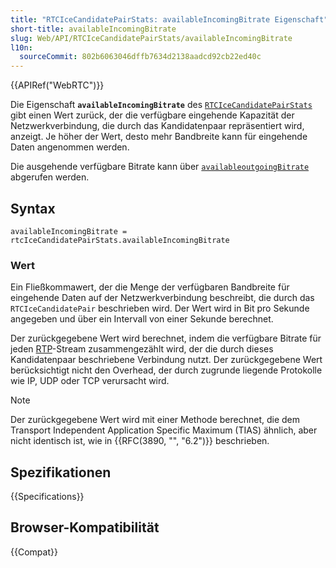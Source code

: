 ```yaml
---
title: "RTCIceCandidatePairStats: availableIncomingBitrate Eigenschaft"
short-title: availableIncomingBitrate
slug: Web/API/RTCIceCandidatePairStats/availableIncomingBitrate
l10n:
  sourceCommit: 802b6063046dffb7634d2138aadcd92cb22ed40c
---
```


{{APIRef("WebRTC")}}

Die Eigenschaft **`availableIncomingBitrate`** des [`RTCIceCandidatePairStats`](/de/docs/Web/API/RTCIceCandidatePairStats) gibt einen Wert zurück, der die verfügbare eingehende Kapazität der Netzwerkverbindung, die durch das Kandidatenpaar repräsentiert wird, anzeigt. Je höher der Wert, desto mehr Bandbreite kann für eingehende Daten angenommen werden.

Die ausgehende verfügbare Bitrate kann über [`availableoutgoingBitrate`](/de/docs/Web/API/RTCIceCandidatePairStats/availableoutgoingBitrate) abgerufen werden.

## Syntax

```js-nolint
availableIncomingBitrate = rtcIceCandidatePairStats.availableIncomingBitrate
```

### Wert

Ein Fließkommawert, der die Menge der verfügbaren Bandbreite für eingehende Daten auf der Netzwerkverbindung beschreibt, die durch das `RTCIceCandidatePair` beschrieben wird. Der Wert wird in Bit pro Sekunde angegeben und über ein Intervall von einer Sekunde berechnet.

Der zurückgegebene Wert wird berechnet, indem die verfügbare Bitrate für jeden [RTP](/de/docs/Glossary/RTP)-Stream zusammengezählt wird, der die durch dieses Kandidatenpaar beschriebene Verbindung nutzt. Der zurückgegebene Wert berücksichtigt nicht den Overhead, der durch zugrunde liegende Protokolle wie IP, UDP oder TCP verursacht wird.

> [!NOTE]
> Der zurückgegebene Wert wird mit einer Methode berechnet, die dem Transport Independent Application Specific Maximum (TIAS) ähnlich, aber nicht identisch ist, wie in {{RFC(3890, "", "6.2")}} beschrieben.

## Spezifikationen

{{Specifications}}

## Browser-Kompatibilität

{{Compat}}
